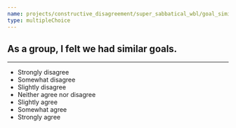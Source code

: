 ```yaml
---
name: projects/constructive_disagreement/super_sabbatical_wbl/goal_similarity.md
type: multipleChoice
---
```


## As a group, I felt we had similar goals.

---

- Strongly disagree
- Somewhat disagree
- Slightly disagree
- Neither agree nor disagree
- Slightly agree
- Somewhat agree
- Strongly agree
